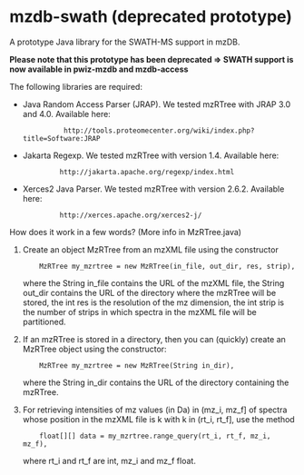 mzdb-swath (deprecated prototype)
==========

A prototype Java library for the SWATH-MS support in mzDB.

**Please note that this prototype has been deprecated => SWATH support is now available in pwiz-mzdb and mzdb-access**

The following libraries are required:

- Java Random Access Parser (JRAP). We tested mzRTree with JRAP 3.0 and 4.0. Available here: 
	
				http://tools.proteomecenter.org/wiki/index.php?title=Software:JRAP
		
 - Jakarta Regexp. We tested mzRTree with version 1.4. Available here: 
 
 				http://jakarta.apache.org/regexp/index.html
 	
 - Xerces2 Java Parser. We tested mzRTree with version 2.6.2. Available here:
 			
 				http://xerces.apache.org/xerces2-j/
 
 
 How does it work in a few words? (More info in MzRTree.java)
 
 1) Create an object MzRTree from an mzXML file using the constructor 
 		
 			MzRTree my_mzrtree = new MzRTree(in_file, out_dir, res, strip),
 	
 	where the String in_file contains the URL of the mzXML file, the String out_dir contains 
 	the URL of the directory where the mzRTree will be stored, the int res is the resolution of 
 	the mz dimension, the int strip is the number of strips in which spectra in the mzXML file 
 	will be partitioned. 
 
 2)	If an mzRTree is stored in a directory, then you can (quickly) create an MzRTree object 
 	using the constructor:
 	
 			MzRTree my_mzrtree = new MzRTree(String in_dir),
 			
 	where the String in_dir contains the URL of the directory containing the mzRTree.
 
 3) For retrieving intensities of mz values (in Da) in (mz_i, mz_f] of spectra whose position 
 	in the mzXML file is k with k in (rt_i, rt_f], use the method   
 
 			float[][] data = my_mzrtree.range_query(rt_i, rt_f, mz_i, mz_f),
 			
 	where rt_i and rt_f are int, mz_i and mz_f float.  
  
